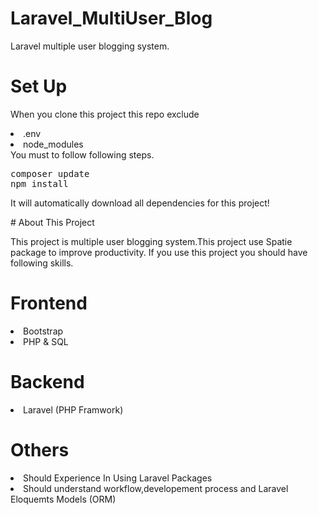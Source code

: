 # Laravel_MultiUser_Blog
Laravel multiple user blogging system.
# Set Up
<p>
When you clone this project this repo exclude 
<li>.env</li>
<li>node_modules</li>
You must to follow following steps.
<pre>
composer update
npm install
</pre>
It will automatically download all dependencies for this project!
</p>
# About This Project
<p>
This project is multiple user blogging system.This project use Spatie package to improve productivity.
If you use this project you should have following skills.

# Frontend

<li>Bootstrap</li>
<li>PHP & SQL  </li>

# Backend

<li>Laravel (PHP Framwork)</li>

# Others

<li>Should Experience In Using Laravel Packages </li>
<li> Should understand workflow,developement process and Laravel Eloquemts Models (ORM)

</p>
